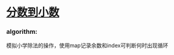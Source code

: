 # [分数到小数](https://leetcode-cn.com/leetbook/read/top-interview-questions-medium/xwm8ne/)

### algorithm:
模拟小学除法的操作，使用map记录余数和index可判断何时出现循环
